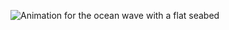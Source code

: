 ![Animation for the ocean wave with a flat seabed](https://github.com/KaiyuLi-1891/OceanWaveSimulation/blob/main/wave_flat.gif)
